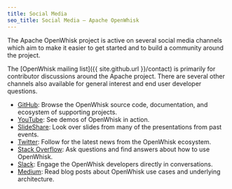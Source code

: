```yaml
---
title: Social Media
seo_title: Social Media — Apache OpenWhisk
---
```


The Apache OpenWhisk project is active on several social media channels which aim
to make it easier to get started and to build a community around the project.

The [OpenWhisk mailing list]({{ site.github.url }}/contact) is primarily for contributor discussions around the
Apache project. There are several other channels also available for general interest
and end user developer questions.

- [GitHub](https://github.com/openwhisk/): Browse the OpenWhisk source code, documentation, and ecosystem of supporting projects.
- [YouTube](https://www.youtube.com/channel/UCbzgShnQk8F43NKsvEYA1SA): See demos of OpenWhisk in action.
- [SlideShare](http://www.slideshare.net/OpenWhisk): Look over slides from many of the presentations from past events.
- [Twitter](https://twitter.com/search?q=openwhisk): Follow for the latest news from the OpenWhisk ecosystem.
- [Stack Overflow](http://stackoverflow.com/questions/tagged/openwhisk): Ask questions and find answers about how to use OpenWhisk.
- [Slack](http://slack.openwhisk.org/): Engage the OpenWhisk developers directly in conversations.
- [Medium](https://medium.com/openwhisk): Read blog posts about OpenWhisk use cases and underlying architecture.
